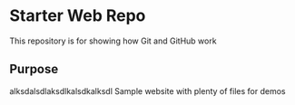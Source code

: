 # Starter Web Repo

This repository is for showing how Git and GitHub work

## Purpose

alksdalsdlaksdlkalsdkalksdl
Sample website with plenty of files for demos